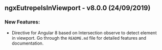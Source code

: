 ## ngxEutrepeIsInViewport - v8.0.0 (24/09/2019)

### New Features:

* Directive for Angular 8 based on Intersection observe to detect element in viewport. Go through the `README.md` file for detailed features and documentation.
